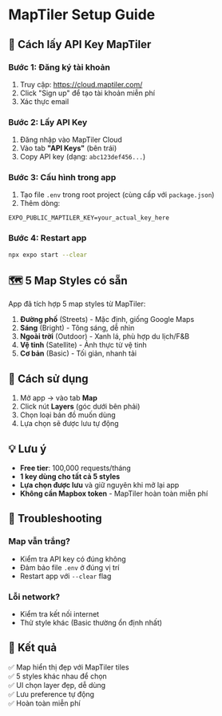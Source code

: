 # MapTiler Setup Guide

## 🚀 Cách lấy API Key MapTiler

### Bước 1: Đăng ký tài khoản
1. Truy cập: https://cloud.maptiler.com/
2. Click "Sign up" để tạo tài khoản miễn phí
3. Xác thực email

### Bước 2: Lấy API Key
1. Đăng nhập vào MapTiler Cloud
2. Vào tab **"API Keys"** (bên trái)
3. Copy API key (dạng: `abc123def456...`)

### Bước 3: Cấu hình trong app
1. Tạo file `.env` trong root project (cùng cấp với `package.json`)
2. Thêm dòng:
```
EXPO_PUBLIC_MAPTILER_KEY=your_actual_key_here
```

### Bước 4: Restart app
```bash
npx expo start --clear
```

## 🗺️ 5 Map Styles có sẵn

App đã tích hợp 5 map styles từ MapTiler:

1. **Đường phố** (Streets) - Mặc định, giống Google Maps
2. **Sáng** (Bright) - Tông sáng, dễ nhìn
3. **Ngoài trời** (Outdoor) - Xanh lá, phù hợp du lịch/F&B
4. **Vệ tinh** (Satellite) - Ảnh thực từ vệ tinh
5. **Cơ bản** (Basic) - Tối giản, nhanh tải

## 🎯 Cách sử dụng

1. Mở app → vào tab **Map**
2. Click nút **Layers** (góc dưới bên phải)
3. Chọn loại bản đồ muốn dùng
4. Lựa chọn sẽ được lưu tự động

## 💡 Lưu ý

- **Free tier**: 100,000 requests/tháng
- **1 key dùng cho tất cả 5 styles**
- **Lựa chọn được lưu** và giữ nguyên khi mở lại app
- **Không cần Mapbox token** - MapTiler hoàn toàn miễn phí

## 🔧 Troubleshooting

### Map vẫn trắng?
- Kiểm tra API key có đúng không
- Đảm bảo file `.env` ở đúng vị trí
- Restart app với `--clear` flag

### Lỗi network?
- Kiểm tra kết nối internet
- Thử style khác (Basic thường ổn định nhất)

## 📱 Kết quả

✅ Map hiển thị đẹp với MapTiler tiles  
✅ 5 styles khác nhau để chọn  
✅ UI chọn layer đẹp, dễ dùng  
✅ Lưu preference tự động  
✅ Hoàn toàn miễn phí
